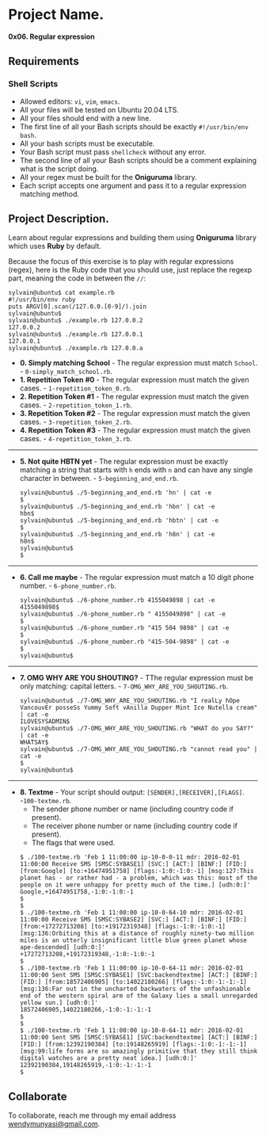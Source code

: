 # Project Name.
**0x06. Regular expression**



##  Requirements

### Shell Scripts
*   Allowed editors: `vi`, `vim`, `emacs`.
*   All your files will be tested on Ubuntu 20.04 LTS.
*   All your files should end with a new line.
*   The first line of all your Bash scripts should be exactly `#!/usr/bin/env bash`.
*   All your bash scripts must be executable.
*   Your Bash script must pass `shellcheck` without any error.
*   The second line of all your Bash scripts should be a comment explaining what is the script doing.
*   All your regex must be built for the **Oniguruma** library.
*   Each script accepts one argument and pass it to a regular expression matching method.

## Project Description.
Learn about regular expressions and building them using **Oniguruma** library which uses **Ruby** by default.

Because the focus of this exercise is to play with regular expressions (regex), here is the Ruby code that you should use, just replace the regexp part, meaning the code in between the `//`:
```
sylvain@ubuntu$ cat example.rb
#!/usr/bin/env ruby
puts ARGV[0].scan(/127.0.0.[0-9]/).join
sylvain@ubuntu$
sylvain@ubuntu$ ./example.rb 127.0.0.2
127.0.0.2
sylvain@ubuntu$ ./example.rb 127.0.0.1
127.0.0.1
sylvain@ubuntu$ ./example.rb 127.0.0.a
```

* **0. Simply matching School** - The regular expression must match `School`. - `0-simply_match_school.rb`.
* **1. Repetition Token #0** - The regular expression must match the given cases. - `1-repetition_token_0.rb`.
* **2. Repetition Token #1** - The regular expression must match the given cases. - `2-repetition_token_1.rb`.
* **3. Repetition Token #2** - The regular expression must match the given cases. - `3-repetition_token_2.rb`.
* **4. Repetition Token #3** - The regular expression must match the given cases. - `4-repetition_token_3.rb`.
---

* **5. Not quite HBTN yet** - The regular expression must be exactly matching a string that starts with `h` ends with `n` and can have any single character in between. - `5-beginning_and_end.rb`.
    ```
    sylvain@ubuntu$ ./5-beginning_and_end.rb 'hn' | cat -e
    $
    sylvain@ubuntu$ ./5-beginning_and_end.rb 'hbn' | cat -e
    hbn$
    sylvain@ubuntu$ ./5-beginning_and_end.rb 'hbtn' | cat -e
    $
    sylvain@ubuntu$ ./5-beginning_and_end.rb 'h8n' | cat -e
    h8n$
    sylvain@ubuntu$
    $
    ```
---

* **6. Call me maybe** - The regular expression must match a 10 digit phone number. - `6-phone_number.rb`.
    ```
    sylvain@ubuntu$ ./6-phone_number.rb 4155049898 | cat -e
    4155049898$
    sylvain@ubuntu$ ./6-phone_number.rb " 4155049898" | cat -e
    $
    sylvain@ubuntu$ ./6-phone_number.rb "415 504 9898" | cat -e
    $
    sylvain@ubuntu$ ./6-phone_number.rb "415-504-9898" | cat -e
    $
    sylvain@ubuntu$
    ```
---

* **7. OMG WHY ARE YOU SHOUTING?** - TThe regular expression must be only matching: capital letters. - `7-OMG_WHY_ARE_YOU_SHOUTING.rb`.
    ```
    sylvain@ubuntu$ ./7-OMG_WHY_ARE_YOU_SHOUTING.rb "I realLy hOpe VancouvEr posseSs Yummy Soft vAnilla Dupper Mint Ice Nutella cream" | cat -e
    ILOVESYSADMIN$
    sylvain@ubuntu$ ./7-OMG_WHY_ARE_YOU_SHOUTING.rb "WHAT do you SAY?" | cat -e
    WHATSAY$
    sylvain@ubuntu$ ./7-OMG_WHY_ARE_YOU_SHOUTING.rb "cannot read you" | cat -e
    $
    sylvain@ubuntu$
    ```
---

* **8. Textme** - Your script should output: `[SENDER],[RECEIVER],[FLAGS]`. -`100-textme.rb`.
    *   The sender phone number or name (including country code if present).
    *   The receiver phone number or name (including country code if present).
    *   The flags that were used.
    ```
    $ ./100-textme.rb 'Feb 1 11:00:00 ip-10-0-0-11 mdr: 2016-02-01 11:00:00 Receive SMS [SMSC:SYBASE1] [SVC:] [ACT:] [BINF:] [FID:] [from:Google] [to:+16474951758] [flags:-1:0:-1:0:-1] [msg:127:This planet has - or rather had - a problem, which was this: most of the people on it were unhappy for pretty much of the time.] [udh:0:]'
    Google,+16474951758,-1:0:-1:0:-1
    $
    $
    $ ./100-textme.rb 'Feb 1 11:00:00 ip-10-0-64-10 mdr: 2016-02-01 11:00:00 Receive SMS [SMSC:SYBASE2] [SVC:] [ACT:] [BINF:] [FID:] [from:+17272713208] [to:+19172319348] [flags:-1:0:-1:0:-1] [msg:136:Orbiting this at a distance of roughly ninety-two million miles is an utterly insignificant little blue green planet whose ape-descended] [udh:0:]'
    +17272713208,+19172319348,-1:0:-1:0:-1
    $
    $ ./100-textme.rb 'Feb 1 11:00:00 ip-10-0-64-11 mdr: 2016-02-01 11:00:00 Sent SMS [SMSC:SYBASE1] [SVC:backendtextme] [ACT:] [BINF:] [FID:] [from:18572406905] [to:14022180266] [flags:-1:0:-1:-1:-1] [msg:136:Far out in the uncharted backwaters of the unfashionable end of the western spiral arm of the Galaxy lies a small unregarded yellow sun.] [udh:0:]'
    18572406905,14022180266,-1:0:-1:-1:-1
    $
    $
    $ ./100-textme.rb 'Feb 1 11:00:00 ip-10-0-64-11 mdr: 2016-02-01 11:00:00 Sent SMS [SMSC:SYBASE1] [SVC:backendtextme] [ACT:] [BINF:] [FID:] [from:12392190384] [to:19148265919] [flags:-1:0:-1:-1:-1] [msg:99:life forms are so amazingly primitive that they still think digital watches are a pretty neat idea.] [udh:0:]'
    12392190384,19148265919,-1:0:-1:-1:-1
    $
    ```

## Collaborate

To collaborate, reach me through my email address wendymunyasi@gmail.com.
